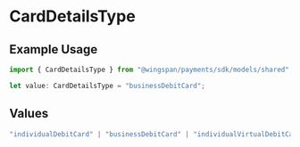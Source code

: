 # CardDetailsType

## Example Usage

```typescript
import { CardDetailsType } from "@wingspan/payments/sdk/models/shared";

let value: CardDetailsType = "businessDebitCard";
```

## Values

```typescript
"individualDebitCard" | "businessDebitCard" | "individualVirtualDebitCard" | "businessVirtualDebitCard"
```